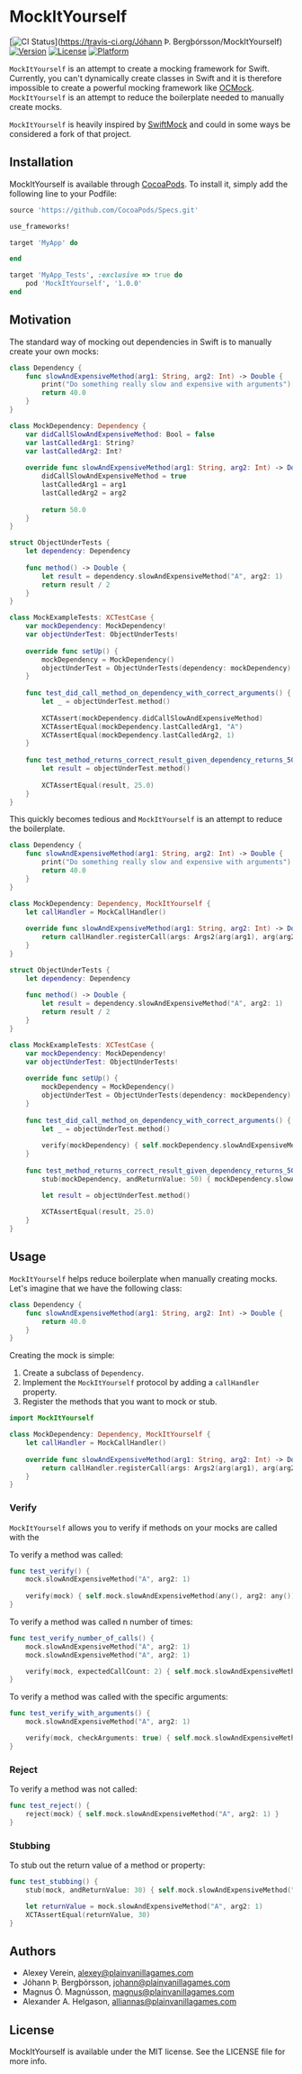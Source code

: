 # MockItYourself

[![CI Status](http://img.shields.io/travis/plain-vanilla-games/MockItYourself.svg?style=flat)](https://travis-ci.org/Jóhann Þ. Bergþórsson/MockItYourself)
[![Version](https://img.shields.io/cocoapods/v/MockItYourself.svg?style=flat)](http://cocoapods.org/pods/MockItYourself)
[![License](https://img.shields.io/cocoapods/l/MockItYourself.svg?style=flat)](http://cocoapods.org/pods/MockItYourself)
[![Platform](https://img.shields.io/cocoapods/p/MockItYourself.svg?style=flat)](http://cocoapods.org/pods/MockItYourself)

`MockItYourself` is an attempt to create a mocking framework for Swift. Currently, you can't dynamically create classes in Swift and it is therefore impossible to create a powerful mocking framework like [OCMock](http://ocmock.org/). `MockItYourself` is an attempt to reduce the boilerplate needed to manually create mocks.

`MockItYourself` is heavily inspired by [SwiftMock](https://github.com/mflint/SwiftMock) and could in some ways be considered a fork of that project.

## Installation

MockItYourself is available through [CocoaPods](http://cocoapods.org). To install it, simply add the following line to your Podfile:

```ruby
source 'https://github.com/CocoaPods/Specs.git'

use_frameworks!

target 'MyApp' do

end

target 'MyApp_Tests', :exclusive => true do
    pod 'MockItYourself', '1.0.0'
end

```

## Motivation

The standard way of mocking out dependencies in Swift is to manually create your own mocks: 

```swift
class Dependency {
    func slowAndExpensiveMethod(arg1: String, arg2: Int) -> Double {
        print("Do something really slow and expensive with arguments")
        return 40.0
    }
}

class MockDependency: Dependency {
    var didCallSlowAndExpensiveMethod: Bool = false
    var lastCalledArg1: String?
    var lastCalledArg2: Int?
    
    override func slowAndExpensiveMethod(arg1: String, arg2: Int) -> Double {
        didCallSlowAndExpensiveMethod = true
        lastCalledArg1 = arg1
        lastCalledArg2 = arg2
        
        return 50.0
    }
}

struct ObjectUnderTests {
    let dependency: Dependency
    
    func method() -> Double {
        let result = dependency.slowAndExpensiveMethod("A", arg2: 1)
        return result / 2
    }
}

class MockExampleTests: XCTestCase {
    var mockDependency: MockDependency!
    var objectUnderTest: ObjectUnderTests!
    
    override func setUp() {
        mockDependency = MockDependency()
        objectUnderTest = ObjectUnderTests(dependency: mockDependency)
    }
    
    func test_did_call_method_on_dependency_with_correct_arguments() {
        let _ = objectUnderTest.method()
        
        XCTAssert(mockDependency.didCallSlowAndExpensiveMethod)
        XCTAssertEqual(mockDependency.lastCalledArg1, "A")
        XCTAssertEqual(mockDependency.lastCalledArg2, 1)
    }
    
    func test_method_returns_correct_result_given_dependency_returns_50() {
        let result = objectUnderTest.method()
        
        XCTAssertEqual(result, 25.0)
    }
}
```

This quickly becomes tedious and `MockItYourself` is an attempt to reduce the boilerplate.


```swift
class Dependency {
    func slowAndExpensiveMethod(arg1: String, arg2: Int) -> Double {
        print("Do something really slow and expensive with arguments")
        return 40.0
    }
}

class MockDependency: Dependency, MockItYourself {
    let callHandler = MockCallHandler()
    
    override func slowAndExpensiveMethod(arg1: String, arg2: Int) -> Double {
        return callHandler.registerCall(args: Args2(arg(arg1), arg(arg2)), defaultReturnValue: 50) as! Double
    }
}

struct ObjectUnderTests {
    let dependency: Dependency
    
    func method() -> Double {
        let result = dependency.slowAndExpensiveMethod("A", arg2: 1)
        return result / 2
    }
}

class MockExampleTests: XCTestCase {
    var mockDependency: MockDependency!
    var objectUnderTest: ObjectUnderTests!
    
    override func setUp() {
        mockDependency = MockDependency()
        objectUnderTest = ObjectUnderTests(dependency: mockDependency)
    }
    
    func test_did_call_method_on_dependency_with_correct_arguments() {
        let _ = objectUnderTest.method()
        
        verify(mockDependency) { self.mockDependency.slowAndExpensiveMethod("A", arg2: 1) }
    }
    
    func test_method_returns_correct_result_given_dependency_returns_50() {
        stub(mockDependency, andReturnValue: 50) { mockDependency.slowAndExpensiveMethod("A", arg2: 1) }

        let result = objectUnderTest.method()
        
        XCTAssertEqual(result, 25.0)
    }
}

```

## Usage

`MockItYourself` helps reduce boilerplate when manually creating mocks. Let's imagine that we have the following class:

```swift
class Dependency {
    func slowAndExpensiveMethod(arg1: String, arg2: Int) -> Double {
        return 40.0
    }
}
```

Creating the mock is simple:

1. Create a subclass of `Dependency`.
2. Implement the `MockItYourself` protocol by adding a `callHandler` property.
3. Register the methods that you want to mock or stub.

```swift
import MockItYourself

class MockDependency: Dependency, MockItYourself {
    let callHandler = MockCallHandler()
    
    override func slowAndExpensiveMethod(arg1: String, arg2: Int) -> Double {
        return callHandler.registerCall(args: Args2(arg(arg1), arg(arg2)), defaultReturnValue: 50)
    }
}
```

### Verify

`MockItYourself` allows you to verify if methods on your mocks are called with the

To verify a method was called:

```swift
func test_verify() {
    mock.slowAndExpensiveMethod("A", arg2: 1)
    
    verify(mock) { self.mock.slowAndExpensiveMethod(any(), arg2: any()) }
}
```

To verify a method was called n number of times:

```swift
func test_verify_number_of_calls() {
    mock.slowAndExpensiveMethod("A", arg2: 1)
    mock.slowAndExpensiveMethod("A", arg2: 1)

    verify(mock, expectedCallCount: 2) { self.mock.slowAndExpensiveMethod(any(), arg2: any()) }
}
```

To verify a method was called with the specific arguments:

```swift
func test_verify_with_arguments() {
    mock.slowAndExpensiveMethod("A", arg2: 1)

    verify(mock, checkArguments: true) { self.mock.slowAndExpensiveMethod("A", arg2: 1) }
}
```

### Reject

To verify a method was not called:

```swift
func test_reject() {
    reject(mock) { self.mock.slowAndExpensiveMethod("A", arg2: 1) }
}
```

### Stubbing

To stub out the return value of a method or property:

```swift
func test_stubbing() {
    stub(mock, andReturnValue: 30) { self.mock.slowAndExpensiveMethod("A", arg2: 1) }

    let returnValue = mock.slowAndExpensiveMethod("A", arg2: 1)
    XCTAssertEqual(returnValue, 30)
}
```

## Authors

+ Alexey Verein, alexey@plainvanillagames.com
+ Jóhann Þ. Bergþórsson, johann@plainvanillagames.com
+ Magnus Ó. Magnússon, magnus@plainvanillagames.com
+ Alexander A. Helgason, alliannas@plainvanillagames.com

## License

MockItYourself is available under the MIT license. See the LICENSE file for more info.

